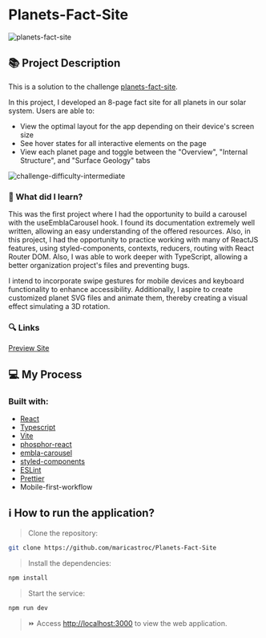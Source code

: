 # Planets-Fact-Site
![planets-fact-site](https://github.com/maricastroc/planets-fact-site/assets/121824373/df2642d4-1cd7-42de-8a64-7a795bda455a)

## 📚 Project Description
This is a solution to the challenge [planets-fact-site](https://www.frontendmentor.io/challenges/planets-fact-site-gazqN8w_f).

In this project, I developed an 8-page fact site for all planets in our solar system. Users are able to:

- View the optimal layout for the app depending on their device's screen size
- See hover states for all interactive elements on the page
- View each planet page and toggle between the "Overview", "Internal Structure", and "Surface Geology" tabs

![challenge-difficulty-intermediate](https://img.shields.io/badge/Difficulty-INTERMEDIATE-f1b604?style=for-the-badge&amp;logo=frontendmentor)

### 📌 What did I learn?

This was the first project where I had the opportunity to build a carousel with the useEmblaCarousel hook. I found its documentation extremely well written, allowing an easy understanding of the offered resources. Also, in this project, I had the opportunity to practice working with many of ReactJS features, using styled-components, contexts, reducers, routing with React Router DOM. Also, I was able to work deeper with TypeScript, allowing a better organization project's files and preventing bugs.

I intend to incorporate swipe gestures for mobile devices and keyboard functionality to enhance accessibility. Additionally, I aspire to create customized planet SVG files and animate them, thereby creating a visual effect simulating a 3D rotation.

### 🔍 Links
[Preview Site](https://maricastroc-planets-fact-site.netlify.app/)

## 💻 My Process
### Built with:

- [React](https://reactjs.org/)
- [Typescript](https://www.typescriptlang.org/)
- [Vite](https://vitejs.dev/)
- [phosphor-react](https://phosphoricons.com/)
- [embla-carousel](https://www.embla-carousel.com/)
- [styled-components](https://styled-components.com/)
- [ESLint](https://eslint.org/)
- [Prettier](https://prettier.io/)
- Mobile-first-workflow

## ℹ️ How to run the application?

> Clone the repository:

```bash
git clone https://github.com/maricastroc/Planets-Fact-Site
```

> Install the dependencies:

```bash
npm install
```

> Start the service:

```bash
npm run dev
```

> ⏩ Access [http://localhost:3000](http://localhost:3000) to view the web application.
